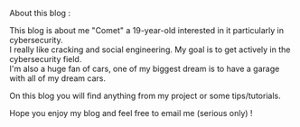 About this blog :

This blog is about me "Comet" a 19-year-old interested in it particularly in cybersecurity.\
I really like cracking and social engineering. My goal is to get actively in the cybersecurity field.\
I'm also a huge fan of cars, one of my biggest dream is to have a garage with all of my dream cars.

On this blog you will find anything from my project or some tips/tutorials.

Hope you enjoy my blog and feel free to email me (serious only) !
